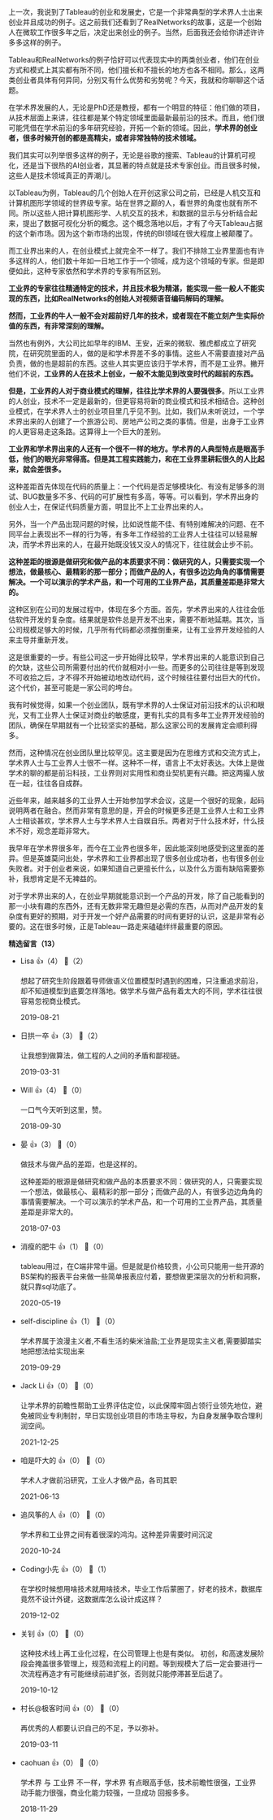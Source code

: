 上一次，我说到了Tableau的创业和发展史，它是一个非常典型的学术界人士出来创业并且成功的例子。这之前我们还看到了RealNetworks的故事，这是一个创始人在微软工作很多年之后，决定出来创业的例子。当然，后面我还会给你讲述许许多多这样的例子。

Tableau和RealNetworks的例子恰好可以代表现实中的两类创业者，他们在创业方式和模式上其实都有所不同，他们擅长和不擅长的地方也各不相同。那么，这两类创业者具体有何异同，分别又有什么优势和劣势呢？今天，我就和你聊聊这个话题。

在学术界发展的人，无论是PhD还是教授，都有一个明显的特征：他们做的项目，从技术层面上来讲，往往都是某个特定领域里面最新最前沿的技术。而且，他们很可能凭借在学术前沿的多年研究经验，开拓一个新的领域。因此，**学术界的创业者，很多时候开创的都是高精尖，或者非常独特的技术领域。**

我们其实可以列举很多这样的例子，无论是谷歌的搜索、Tableau的计算机可视化，还是当下很热的AI创业者，其显著的特点就是技术专家创业。而且很多时候，这些人是技术领域真正的弄潮儿。

以Tableau为例，Tableau的几个创始人在开创这家公司之前，已经是人机交互和计算机图形学领域的世界级专家。站在世界之巅的人，看世界的角度也就有所不同。所以这些人把计算机图形学、人机交互的技术，和数据的显示与分析结合起来，提出了数据可视化分析的概念。这个概念落地以后，才有了今天Tableau占据的这个新市场。因为这个新市场的出现，传统的BI领域在很大程度上被颠覆了。

而工业界出来的人，在创业模式上就完全不一样了。我们不排除工业界里面也有许多这样的人，他们数十年如一日地工作于一个领域，成为这个领域的专家。但是即便如此，这种专家依然和学术界的专家有所区别。

**工业界的专家往往精通特定的技术，并且技术极为精湛，能实现一些一般人不能实现的东西，比如RealNetworks的创始人对视频语音编码解码的理解。**

**然而，工业界的牛人一般不会对超前好几年的技术，或者现在不能立刻产生实际价值的东西，有非常深刻的理解。**

当然也有例外，大公司比如早年的IBM、王安，近来的微软、雅虎都成立了研究院，在研究院里面的人，做的是和学术界差不多的事情。这些人不需要直接对产品负责，做的也是超前的东西。这些人其实更应该归于学术界，而不是工业界。撇开他们不说，**工业界的人在技术上创业，一般不太能见到改变时代的超前的东西。**

**但是，工业界的人对于商业模式的理解，往往比学术界的人要强很多**。所以工业界的人创业，技术不一定是最新的，但更容易将新的商业模式和技术相结合。这种创业模式，在学术界人士的创业项目里几乎见不到。比如，我们从未听说过，一个学术界出来的人创建了一个旅游公司、房地产公司之类的事情。但是，出身于工业界的人更容易走这条路。这算得上一个巨大的差别。

**工业界和学术界出来的人还有一个很不一样的地方。学术界的人典型特点是眼高手低，他们的眼光非常得高。但是其工程实践能力，和在工业界里耕耘很久的人比起来，就会差很多。**

这种差距首先体现在代码的质量上：一个代码是否足够模块化、有没有足够多的测试、BUG数量多不多、代码的可扩展性有多高，等等。可以看到，学术界出身的创业人士，在保证代码质量方面，明显比不上工业界出来的人。

另外，当一个产品出现问题的时候，比如说性能不佳、有特别难解决的问题、在不同平台上表现出不一样的行为等，有多年工作经验的工业界人士往往可以轻易解决，而学术界出来的人，在最开始既没钱又没人的情况下，往往就会止步不前。

**这种差距的根源是做研究和做产品的本质要求不同：做研究的人，只需要实现一个想法，做最核心、最精彩的那一部分；而做产品的人，有很多边边角角的事情需要解决。一个可以演示的学术产品，和一个可用的工业界产品，其质量差距是非常大的。**

这种区别在公司的发展过程中，体现在多个方面。首先，学术界出来的人往往会低估软件开发的复杂度。结果就是软件总是开发不出来，需要不断地延期。其次，当公司规模足够大的时候，几乎所有代码都必须推倒重来，让有工业界开发经验的人来主导并重新开发。

这是很重要的一步。有些公司这一步开始得比较早，学术界出来的人能意识到自己的欠缺，这些公司所需要付出的代价就相对小一些。而更多的公司往往是等到发现不可收拾之后，才不得不开始被动地改动代码，这个时候往往要付出巨大的代价。这个代价，甚至可能是一家公司的垮台。

我有时候觉得，如果一个创业团队，既有学术界的人士保证对前沿技术的认识和眼光，又有工业界人士保证对商业的敏感度，更有扎实的具有多年工业界开发经验的团队，确保在早期就有一个比较坚实的基础，那么这家公司的发展肯定会顺利得多。

然而，这种情况在创业团队里比较罕见。这主要是因为在思维方式和交流方式上，学术界人士与工业界人士很不一样。这种不一样，语言上不太好表达。大体上是做学术的聊的都是前沿科技，工业界则对实用性和商业契机更有兴趣。把这两撮人放在一起，往往各自成群。

近些年来，越来越多的工业界人士开始参加学术会议，这是一个很好的现象，起码说明两者在融合。然而非常有意思的是，开会的时候更多还是工业界人士和工业界人士相谈甚欢，学术界人士与学术界人士自娱自乐。两者对于什么技术好，什么技术不好，观念差距非常大。

我早年在学术界很多年，而今在工业界也很多年，因此能深刻地感受到这里面的差异。但是英雄莫问出处，学术界和工业界都出现了很多创业成功者，也有很多创业失败者。对于创业者来说，如果知道自己更擅长什么，以及什么方面有缺陷需要弥补，我想肯定是不无裨益的。

对于学术界出来的人，在创业早期就能意识到一个产品的开发，除了自己能看到的那一小块有趣的东西外，还有无数非常无趣但是必需的东西，从而对产品开发的复杂度有更好的预期，对于开发一个好产品需要的时间有更好的认识，这是非常有必要的。这在很多时候，正是Tableau一路走来磕磕绊绊最重要的原因。
<div><strong>精选留言（13）</strong></div><ul>
<li><span>Lisa</span> 👍（4） 💬（2）<p>想起了研究生阶段跟着导师做语义位置模型时遇到的困难，只注重追求前沿，却不知道模型到底要怎样落地。做学术与做产品有着太大的不同，学术往往很容易忽视商业模式。</p>2019-08-21</li><br/><li><span>日拱一卒</span> 👍（3） 💬（2）<p>让我想到做算法，做工程的人之间的矛盾和鄙视链。</p>2019-03-31</li><br/><li><span>Will</span> 👍（4） 💬（0）<p>一口气今天听到这里，赞。</p>2018-09-30</li><br/><li><span>晏</span> 👍（3） 💬（0）<p>做技术与做产品的差距，也是这样的。

这种差距的根源是做研究和做产品的本质要求不同：做研究的人，只需要实现一个想法，做最核心、最精彩的那一部分；而做产品的人，有很多边边角角的事情需要解决。一个可以演示的学术产品，和一个可用的工业界产品，其质量差距是非常大的。</p>2018-07-03</li><br/><li><span>消瘦的肥牛</span> 👍（1） 💬（0）<p>tableau用过，在C端非常牛逼。但是就是价格较贵，小公司只能用一些开源的BS架构的报表平台来做一些简单报表应付着，要想做更深层次的分析和洞察，就只靠sql功底了。</p>2020-05-19</li><br/><li><span>self-discipline</span> 👍（1） 💬（0）<p>学术界属于浪漫主义者,不看生活的柴米油盐;工业界是现实主义者,需要脚踏实地把想法给实现出来</p>2019-09-29</li><br/><li><span>Jack Li</span> 👍（0） 💬（0）<p>让学术界的前瞻性帮助工业界评估定位，以此保障牢固占领行业领先地位，避免被同业专利制肘，早日实现创业项目的市场主导权，为自身发展争取合理利润空间。</p>2021-12-25</li><br/><li><span>咱是吓大的</span> 👍（0） 💬（0）<p>学术人才做前沿研究，工业人才做产品，各司其职</p>2021-06-13</li><br/><li><span>追风筝的人</span> 👍（0） 💬（0）<p>学术界和工业界之间有着很深的鸿沟。这种差异需要时间沉淀</p>2020-10-24</li><br/><li><span>Coding小先</span> 👍（0） 💬（1）<p>在学校时候想用啥技术就用啥技术，毕业工作后蒙圈了，好老的技术，数据库竟然不设计外键，这数据库怎么设计成这样？</p>2019-12-02</li><br/><li><span>关钊</span> 👍（0） 💬（0）<p>这种技术线上再工业化过程，在公司管理上也是有类似。
初创，和高速发展阶段会掩盖很多管理上，规范和流程上的问题。等到规模大了后一定会要进行一次流程再造才有可能继续前进扩张，否则就只能停滞甚至后退了。</p>2019-10-12</li><br/><li><span>村长@极客时间</span> 👍（0） 💬（0）<p>再优秀的人都要认识自己的不足，予以弥补。</p>2019-03-11</li><br/><li><span>caohuan</span> 👍（0） 💬（0）<p>学术界 与 工业界 不一样，学术界 有点眼高手低，技术前瞻性很强，工业界 动手能力很强，商业化能力较强，一旦成功 回报多多。</p>2018-11-29</li><br/>
</ul>